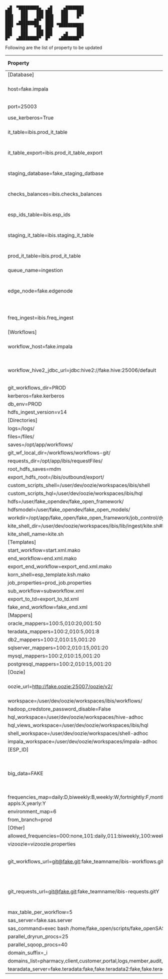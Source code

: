 ```
 ▄█  ▀█████████▄   ▄█     ▄████████
███    ███    ███ ███    ███    ███
███▌   ███    ███ ███▌   ███    █▀
███▌  ▄███▄▄▄██▀  ███▌   ███
███▌ ▀▀███▀▀▀██▄  ███▌ ▀███████████
███    ███    ██▄ ███           ███
███    ███    ███ ███     ▄█    ███
█▀   ▄█████████▀  █▀    ▄████████▀

```

Following are the list of property to be updated  

| Property | Update Required  | Description  |
| :-   | :- | :- |
|[Database]|||
|host=fake.impala|Y|Update with the Imapla host|
|port=25003|Y|Port number|
|use_kerberos=True|||
|it_table=ibis.prod_it_table|N|Created by the env setup shell|
|it_table_export=ibis.prod_it_table_export|N|Created by the env setup shell|
|staging_database=fake_staging_datbase|N|Created by the env setup shell|
|checks_balances=ibis.checks_balances|N|Created by the env setup shell|
|esp_ids_table=ibis.esp_ids|N|Created by the env setup shell|
|staging_it_table=ibis.staging_it_table|N|Created by the env setup shell|
|prod_it_table=ibis.prod_it_table|N|Created by the env setup shell|
|queue_name=ingestion|||-
|edge_node=fake.edgenode|Y|Edge node address where the IBIS is installed|
|freq_ingest=ibis.freq_ingest|N|Created by the env setup shell|
|[Workflows]|||
|workflow_host=fake.impala|Y|Update with the Impala host|
|workflow_hive2_jdbc_url=jdbc:hive2://fake.hive:25006/default|Y|Update with the Hive jdbc URL|
|git_workflows_dir=PROD|||-
|kerberos=fake.kerberos|||
|db_env=PROD|N||
|hdfs_ingest_version=v14|||-
|[Directories]|||
|logs=/logs/|N||
|files=/files/|N||
|saves=/opt/app/workflows/|N||
|git_wf_local_dir=/workflows/workflows-git/|N||
|requests_dir=/opt/app/ibis/requestFiles/|N||
|root_hdfs_saves=mdm|N||
|export_hdfs_root=/ibis/outbound/export/|N||
|custom_scripts_shell=/user/dev/oozie/workspaces/ibis/shell|N||
|custom_scripts_hql=/user/dev/oozie/workspaces/ibis/hql|N||
|hdfs=/user/fake_opendev/fake_open_framework/|||-
|hdfsmodel=/user/fake_opendev/fake_open_models/|||
|workdir=/opt/app/fake_open/fake_open_framework/job_control/dynamic_wf/work/|||
|kite_shell_dir=/user/dev/oozie/workspaces/ibis/lib/ingest/kite.sh#kite.sh|N||
|kite_shell_name=kite.sh|N||
|[Templates]|||
|start_workflow=start.xml.mako|||
|end_workflow=end.xml.mako|||
|export_end_workflow=export_end.xml.mako|||
|korn_shell=esp_template.ksh.mako|||
|job_properties=prod_job.properties|||
|sub_workflow=subworkflow.xml|||
|export_to_td=export_to_td.xml|||
|fake_end_workflow=fake_end.xml|||
|[Mappers]|||-
|oracle_mappers=100:5,010:20,001:50|||
|teradata_mappers=100:2,010:5,001:8|||
|db2_mappers=100:2,010:15,001:20|||
|sqlserver_mappers=100:2,010:15,001:20|||
|mysql_mappers=100:2,010:15,001:20|||
|postgresql_mappers=100:2,010:15,001:20|||
|[Oozie]|||
|oozie_url=http://fake.oozie:25007/oozie/v2/|Y|Update with the Oozie URL|
|workspace=/user/dev/oozie/workspaces/ibis/workflows/|N||
|hadoop_credstore_password_disable=False|||
|hql_workspace=/user/dev/oozie/workspaces/hive-adhoc|N||
|hql_views_workspace=/user/dev/oozie/workspaces/ibis/hql|N||
|shell_workspace=/user/dev/oozie/workspaces/shell-adhoc|N||
|impala_workspace=/user/dev/oozie/workspaces/impala-adhoc|N||
|[ESP_ID]|||
|big_data=FAKE|Y|Update the ESP ID's initial 4 letter example "GDBD"|
|frequencies_map=daily:D,biweekly:B,weekly:W,fortnightly:F,monthly:M,quarterly:Q,adhoc:A,onetime:O,mul-appls:X,yearly:Y|N||
|environment_map=6|||
|from_branch=prod|N||
|[Other]|||
|allowed_frequencies=000:none,101:daily,011:biweekly,100:weekly,110:fortnightly,010:monthly,001:quarterly,111:yearly|N||
|vizoozie=vizoozie.properties|N||
|git_workflows_url=git@fake.git:fake_teamname/ibis-workflows.git|Y|Update with the Git workflow URL|
|git_requests_url=git@fake.git:fake_teamname/ibis-requests.gitY|Update with the Git request file URL|
|max_table_per_workflow=5|||
|sas_server=fake.sas.server|||
|sas_command=exec bash /home/fake_open/scripts/fake_openSAS.sh|||-
|parallel_dryrun_procs=25|||
|parallel_sqoop_procs=40|||
|domain_suffix=_i|||
|domains_list=pharmacy,client,customer,portal,logs,member,audit,call,claim,clinic,structure,provider,benefits|||
|tearadata_server=fake.teradata:fake,fake.teradata2:fake,fake.teradata3:fake,fake.teradata4:fake|||
